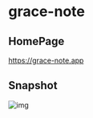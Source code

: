 # grace-note
## HomePage
https://grace-note.app

## Snapshot
![img](https://i.loli.net/2020/04/30/Urh3PXVd4wEJvAo.png)



